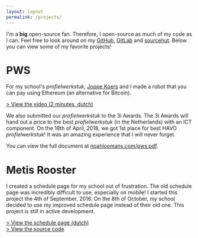 ```yaml
---
layout: layout
permalink: /projects/
---
```


I'm a **big** open-source fan. Therefore, I open-source as much of my code as I
can. Feel free to look around on my [GitHub](https://github.com/nloomans),
[GitLab](https://gitlab.com/nloomans) and [sourcehut](https://git.sr.ht/~nloomans).
Below you can view some of my favorite projects!

# PWS

For my school's _profielwerkstuk_, [Joppe Koers](https://joppekoers.nl/) and I
made a robot that you can pay using Ethereum (an alternative for Bitcoin).

[> View the video (2 minutes, dutch)](https://www.youtube.com/watch?v=B537fsTZdjA)

We also submitted our _profielwerkstuk_ to the 3i Awards. The 3i Awards will hand
out a price to the best _profielwerkstuk_ (in the Netherlands) with an ICT
component. On the 18th of April, 2018, we got 1st place for best HAVO
_profielwerkstuk_! It was an amazing experience that I will never forget.

You can view the full document at
[noahloomans.com/pws.pdf](/pws.pdf).

# Metis Rooster

I created a schedule page for my school out of frustration. The old schedule
page was incredibly difficult to use, especially on mobile! I started this
project the 4th of September, 2016. On the 8th of October, my school decided to
use my improved schedule page instead of their old one. This project is still
in active development.

[> View the schedule page (dutch)](https://rooster.hetmml.nl) <br>
[> View the source code](https://github.com/nloomans/rooster.hetmml.nl)
